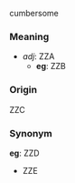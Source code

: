 cumbersome
### Meaning
+ _adj_: ZZA
	+ __eg__: ZZB

### Origin

ZZC

### Synonym

__eg__: ZZD

+ ZZE


